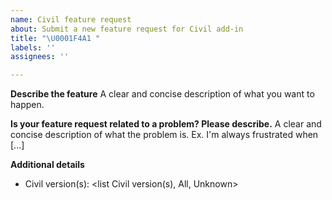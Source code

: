 ```yaml
---
name: Civil feature request
about: Submit a new feature request for Civil add-in
title: "\U0001F4A1 "
labels: ''
assignees: ''

---
```


**Describe the feature**
A clear and concise description of what you want to happen.

**Is your feature request related to a problem? Please describe.**
A clear and concise description of what the problem is. Ex. I'm always frustrated when [...]

**Additional details**
- Civil version(s): <list Civil version(s), All, Unknown>
